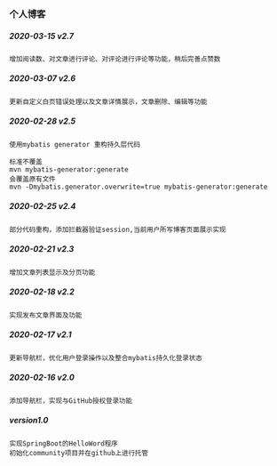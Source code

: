 ### 个人博客

##### 2020-03-15 v2.7
    增加阅读数、对文章进行评论、对评论进行评论等功能，稍后完善点赞数

##### 2020-03-07 v2.6
    更新自定义白页错误处理以及文章详情展示，文章删除、编辑等功能
##### 2020-02-28 v2.5
    使用mybatis generator 重构持久层代码
    
```
标准不覆盖
mvn mybatis-generator:generate
会覆盖原有文件
mvn -Dmybatis.generator.overwrite=true mybatis-generator:generate
```

##### 2020-02-25 v2.4
    部分代码重构，添加拦截器验证session,当前用户所写博客页面展示实现

##### 2020-02-21 v2.3
    增加文章列表显示及分页功能

##### 2020-02-18 v2.2
    实现发布文章界面及功能

##### 2020-02-17  v2.1
    更新导航栏，优化用户登录操作以及整合mybatis持久化登录状态
    
##### 2020-02-16 v2.0
    添加导航栏，实现与GitHub授权登录功能

##### version1.0
    实现SpringBoot的HelloWord程序
    初始化community项目并在github上进行托管

